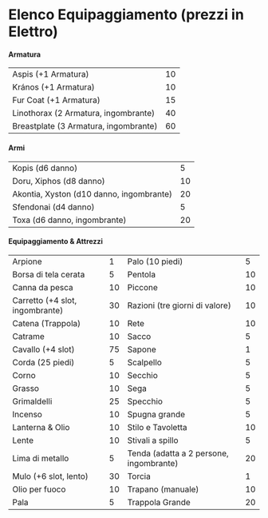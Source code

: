 # Elenco Equipaggiamento (prezzi in Elettro)

#### Armatura

|                                       |     |
| ------------------------------------- | --- |
| Aspis (+1 Armatura)                   | 10  |
| Krános (+1 Armatura)                  | 10  |
| Fur Coat (+1 Armatura)                | 15  |
| Linothorax (2 Armatura, ingombrante)  | 40  |
| Breastplate (3 Armatura, ingombrante) | 60  |


#### Armi

|                                          |     |
| ---------------------------------------- | --- |
| Kopis (d6  danno)                        | 5   |
| Doru, Xiphos (d8 danno)                  | 10  |
| Akontia, Xyston (d10 danno, ingombrante) | 20  |
| Sfendonai (d4 danno)                     | 5   |
| Toxa (d6  danno, ingombrante)            | 20  |


#### Equipaggiamento & Attrezzi

|                                 |     |                                         |     |
| ------------------------------- | --- | --------------------------------------- | --- |
| Arpione                         | 1   | Palo (10 piedi)                         | 5   |
| Borsa di tela cerata            | 5   | Pentola                                 | 10  |
| Canna da pesca                  | 10  | Piccone                                 | 10  |
| Carretto (+4 slot, ingombrante) | 30  | Razioni (tre giorni di valore)          | 10  |
| Catena (Trappola)               | 10  | Rete                                    | 10  |
| Catrame                         | 10  | Sacco                                   | 5   |
| Cavallo (+4 slot)               | 75  | Sapone                                  | 1   |
| Corda (25 piedi)                | 5   | Scalpello                               | 5   |
| Corno                           | 10  | Secchio                                 | 5   |
| Grasso                          | 10  | Sega                                    | 5   |
| Grimaldelli                     | 25  | Specchio                                | 5   |
| Incenso                         | 10  | Spugna grande                           | 5   |
| Lanterna & Olio                 | 10  | Stilo e Tavoletta                       | 10  |
| Lente                           | 10  | Stivali a spillo                        | 5   |
| Lima di metallo                 | 5   | Tenda (adatta a 2 persone, ingombrante) | 20  |
| Mulo (+6 slot, lento)           | 30  | Torcia                                  | 1   |
| Olio per fuoco                  | 10  | Trapano (manuale)                       | 10  |
| Pala                            | 5   | Trappola Grande                         | 20  |